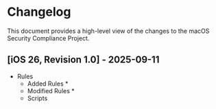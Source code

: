 # Changelog

This document provides a high-level view of the changes to the macOS Security Compliance Project.

## [iOS 26, Revision 1.0] - 2025-09-11
* Rules
  * Added Rules
    * 
  * Modified Rules
    * 
  * Scripts